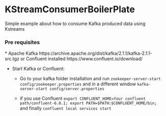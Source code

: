 # KStreamConsumerBoilerPlate
Simple example about how to consume Kafka produced data using Kstreams

<h3> Pre requisites </h3>
* Apache Kafka https://archive.apache.org/dist/kafka/2.1.1/kafka-2.1.1-src.tgz
  or 
  Confluent installed https://www.confluent.io/download/
  
* Start Kafka or Confluent:
  * Go to your kafka folder installation and run `zookeeper-server-start config/zookeeper.properties`
       and in a different window `kafka-server-start config/server.properties`
       
  * if you use Confluent `export CONFLUENT_HOME=Your confluent path/confluent-6.0.1;
        export PATH=$PATH:$CONFLUENT_HOME/bin;` and finally `confluent local services start`
